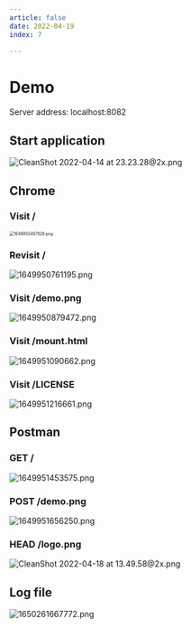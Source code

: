 ```yaml
---
article: false
date: 2022-04-19
index: 7

---
```


# Demo

Server address: localhost:8082

## Start application

![CleanShot 2022-04-14 at 23.23.28@2x.png](https://pic.hanjiaming.com.cn/2022/04/14/2c081234feaf9.png)

## Chrome

### Visit /

<img src="https://pic.hanjiaming.com.cn/2022/04/14/a8950b5c6e8c2.png" alt="1649950487826.png" style="zoom:50%;" />

### Revisit /

![1649950761195.png](https://pic.hanjiaming.com.cn/2022/04/14/c0c2d2a708471.png)

### Visit /demo.png

![1649950879472.png](https://pic.hanjiaming.com.cn/2022/04/14/87b7ae13ab9e4.png)

### Visit /mount.html

![1649951090662.png](https://pic.hanjiaming.com.cn/2022/04/14/9d33cd5996d65.png)

### Visit /LICENSE

![1649951216661.png](https://pic.hanjiaming.com.cn/2022/04/14/f2452950b6267.png)

## Postman

### GET /

![1649951453575.png](https://pic.hanjiaming.com.cn/2022/04/14/2f2b31038e34c.png)

### POST /demo.png

![1649951656250.png](https://pic.hanjiaming.com.cn/2022/04/14/62557f5b1de9d.png)

### HEAD /logo.png

![CleanShot 2022-04-18 at 13.49.58@2x.png](https://pic.hanjiaming.com.cn/2022/04/18/cb045464dd447.png)

## Log file

![1650261667772.png](https://pic.hanjiaming.com.cn/2022/04/18/0a98385cc44c2.png)